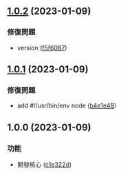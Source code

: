 ## [1.0.2](https://github.com/Sayoko123f/lint-node-version/compare/v1.0.1...v1.0.2) (2023-01-09)


### 修復問題

* version ([f5f6087](https://github.com/Sayoko123f/lint-node-version/commit/f5f6087426470ba2283c490cc61101327687718e))

## [1.0.1](https://github.com/Sayoko123f/lint-node-version/compare/v1.0.0...v1.0.1) (2023-01-09)


### 修復問題

* add #!/usr/bin/env node ([b4e1e48](https://github.com/Sayoko123f/lint-node-version/commit/b4e1e48d22bac8901ea90c75c91ca0427daf4d09))

## 1.0.0 (2023-01-09)


### 功能

* 開發核心 ([c1e322d](https://github.com/Sayoko123f/lint-node-version/commit/c1e322d4f31259ebed0090fd558aa0324743c7d2))
